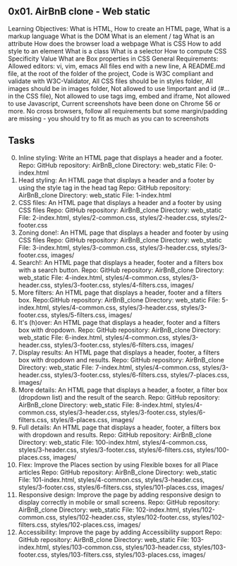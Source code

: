 0x01. AirBnB clone - Web static
-----------------------------------------------------------------------------------------------

Learning Objectives: What is HTML, How to create an HTML page, What is a markup language What is the DOM What is an element / tag What is an attribute How does the browser load a webpage What is CSS How to add style to an element What is a class What is a selector How to compute CSS Specificity Value What are Box properties in CSS
General Requirements: Allowed editors: vi, vim, emacs All files end with a new line, A README.md file, at the root of the folder of the project, Code is W3C compliant and validate with W3C-Validator, All CSS files should be in styles folder, All images should be in images folder, Not allowed to use !important and id (#... in the CSS file), Not allowed to use tags img, embed and iframe, Not allowed to use Javascript, Current screenshots have been done on Chrome 56 or more. No cross browsers, follow all requirements but some margin/padding are missing - you should try to fit as much as you can to screenshots

Tasks
-------------------------------------------------------------------------------------------------------------
0. Inline styling: Write an HTML page that displays a header and a footer. Repo: GitHub repository: AirBnB_clone Directory: web_static File: 0-index.html
1. Head styling: An HTML page that displays a header and a footer by using the style tag in the head tag Repo: GitHub repository: AirBnB_clone Directory: web_static File: 1-index.html
2. CSS files: An HTML page that displays a header and a footer by using CSS files  Repo: GitHub repository: AirBnB_clone Directory: web_static File: 2-index.html, styles/2-common.css, styles/2-header.css, styles/2-footer.css
3. Zoning done!: An HTML page that displays a header and footer by using CSS files Repo: GitHub repository: AirBnB_clone Directory: web_static File: 3-index.html, styles/3-common.css, styles/3-header.css, styles/3-footer.css, images/
4. Search!: An HTML page that displays a header, footer and a filters box with a search button. Repo: GitHub repository: AirBnB_clone Directory: web_static File: 4-index.html, styles/4-common.css, styles/3-header.css, styles/3-footer.css, styles/4-filters.css, images/
5. More filters: An HTML page that displays a header, footer and a filters box. Repo:GitHub repository: AirBnB_clone Directory: web_static File: 5-index.html, styles/4-common.css, styles/3-header.css, styles/3-footer.css, styles/5-filters.css, images/
6. It's (h)over: An HTML page that displays a header, footer and a filters box with dropdown. Repo: GitHub repository: AirBnB_clone Directory: web_static File: 6-index.html, styles/4-common.css, styles/3-header.css, styles/3-footer.css, styles/6-filters.css, images/
7. Display results: An HTML page that displays a header, footer, a filters box with dropdown and results. Repo: GitHub repository: AirBnB_clone Directory: web_static File: 7-index.html, styles/4-common.css, styles/3-header.css, styles/3-footer.css, styles/6-filters.css, styles/7-places.css, images/
8. More details: An HTML page that displays a header, a footer, a filter box (dropdown list) and the result of the search. Repo: GitHub repository: AirBnB_clone Directory: web_static File: 8-index.html, styles/4-common.css, styles/3-header.css, styles/3-footer.css, styles/6-filters.css, styles/8-places.css, images/
9. Full details: An HTML page that displays a header, footer, a filters box with dropdown and results. Repo: GitHub repository: AirBnB_clone Directory: web_static File: 100-index.html, styles/4-common.css, styles/3-header.css, styles/3-footer.css, styles/6-filters.css, styles/100-places.css, images/
10. Flex: Improve the Places section by using Flexible boxes for all Place articles Repo: GitHub repository: AirBnB_clone Directory: web_static File: 101-index.html, styles/4-common.css, styles/3-header.css, styles/3-footer.css, styles/6-filters.css, styles/101-places.css, images/
11. Responsive design: Improve the page by adding responsive design to display correctly in mobile or small screens. Repo: GitHub repository: AirBnB_clone Directory: web_static File: 102-index.html, styles/102-common.css, styles/102-header.css, styles/102-footer.css, styles/102-filters.css, styles/102-places.css, images/
12. Accessibility: Improve the page by adding Accessibility support Repo: GitHub repository: AirBnB_clone Directory: web_static File: 103-index.html, styles/103-common.css, styles/103-header.css, styles/103-footer.css, styles/103-filters.css, styles/103-places.css, images/
